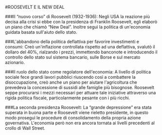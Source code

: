 
#ROOSEVELT E IL NEW DEAL

###Il “nuovo corso” di Roosevelt (1932-1936):
Negli USA la reazione più decisa alla crisi si ebbe con la presidenza di Franklin Roosevelt, egli elaborò un piano che chiamò “New Deal”. Inoltre seguì la politica di un'economia guidata basata sull'aiuto dello stato.

###L'abbandono della politica deflattiva per favorire investimenti e consumi:
Creò un'inflazione controllata  rispetto ad una deflattiva, svalutò il dollaro del 40%, rialzando i prezzi, immettendo banconote e introducendo il controllo dello stato sul sistema bancario, sulle Borse e sul mercato azionario.

###Il ruolo dello stato come regolatore dell'economia:
A livello di politica sociale  fece grandi lavori pubblici riuscendo così a combattere la disoccupazione, creò anche un piano per aiutare l'agricoltura che prevedeva la concessione di sussidi alle famiglie più bisognose. Roosevelt seppe procurarsi i mezzi necessari per attuare tale iniziative attraverso una rigida politica fiscale, particolarmente pesante con i più ricchi.

###La seconda  presidenza Roosevelt:
La “grande depressione” era stata superata in buona parte e Roosevelt viene rieletto presidente, in questo modo  proseguì le procedure di consolidamento della propria azione governativa. L'economia però non era ancora tornata ai livelli precedenti al crollo di Wall Street.
